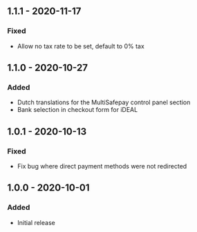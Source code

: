 ## 1.1.1 - 2020-11-17

### Fixed
- Allow no tax rate to be set, default to 0% tax

## 1.1.0 - 2020-10-27

### Added
- Dutch translations for the MultiSafepay control panel section
- Bank selection in checkout form for iDEAL

## 1.0.1 - 2020-10-13

### Fixed
- Fix bug where direct payment methods were not redirected

## 1.0.0 - 2020-10-01

### Added
- Initial release
